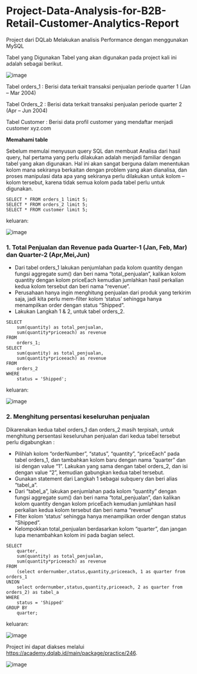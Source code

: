 # Project-Data-Analysis-for-B2B-Retail-Customer-Analytics-Report
Project dari DQLab Melakukan analisis Performance dengan menggunakan MySQL


Tabel yang Digunakan
Tabel yang akan digunakan pada project kali ini adalah sebagai berikut.

![image](https://user-images.githubusercontent.com/62486840/147630775-f2d6b5ef-2382-4fa0-a794-a1764d417c3b.png)

Tabel orders_1 : Berisi data terkait transaksi penjualan periode quarter 1 (Jan – Mar 2004)

Tabel Orders_2 : Berisi data terkait transaksi penjualan periode quarter 2 (Apr – Jun 2004)

Tabel Customer : Berisi data profil customer yang mendaftar menjadi customer xyz.com

**Memahami table**

Sebelum memulai menyusun query SQL dan membuat Analisa dari hasil query, hal pertama yang perlu dilakukan adalah menjadi familiar dengan tabel yang akan digunakan. Hal ini akan sangat berguna dalam menentukan kolom mana sekiranya berkaitan dengan problem yang akan dianalisa, dan proses manipulasi data apa yang sekiranya perlu dilakukan untuk kolom – kolom tersebut, karena tidak semua kolom pada tabel perlu untuk digunakan.
```
SELECT * FROM orders_1 limit 5;
SELECT * FROM orders_2 limit 5;
SELECT * FROM customer limit 5;
```
keluaran:

![image](https://user-images.githubusercontent.com/62486840/147630384-f330b5b5-9695-4cc3-86bd-d6d36e63c400.png)


### 1. Total Penjualan dan Revenue pada Quarter-1 (Jan, Feb, Mar) dan Quarter-2 (Apr,Mei,Jun)
* Dari tabel orders_1 lakukan penjumlahan pada kolom quantity dengan fungsi aggregate sum() dan beri nama “total_penjualan”, kalikan kolom quantity dengan kolom priceEach kemudian jumlahkan hasil perkalian kedua kolom tersebut dan beri nama “revenue”.
* Perusahaan hanya ingin menghitung penjualan dari produk yang terkirim saja, jadi kita perlu mem-filter kolom ‘status’ sehingga hanya menampilkan order dengan status “Shipped”.
* Lakukan Langkah 1 & 2, untuk tabel orders_2.
```
SELECT 
	sum(quantity) as total_penjualan,
	sum(quantity*priceeach) as revenue 
FROM 
	orders_1;
SELECT 
	sum(quantity) as total_penjualan,
	sum(quantity*priceeach) as revenue 
FROM 
	orders_2 
WHERE 
	status = 'Shipped';
```
keluaran:

![image](https://user-images.githubusercontent.com/62486840/147631292-602c1c1f-4f4c-46b0-8596-e34bb1381fe6.png)

### 2. Menghitung persentasi keseluruhan penjualan
Dikarenakan kedua tabel orders_1 dan orders_2 masih terpisah, untuk menghitung persentasi keseluruhan penjualan dari kedua tabel tersebut perlu digabungkan :

* Pilihlah kolom “orderNumber”, “status”, “quantity”, “priceEach” pada tabel orders_1, dan tambahkan kolom baru dengan nama “quarter” dan isi dengan value “1”. Lakukan yang sama dengan tabel orders_2, dan isi dengan value “2”, kemudian gabungkan kedua tabel tersebut.
* Gunakan statement dari Langkah 1 sebagai subquery dan beri alias “tabel_a”.
* Dari “tabel_a”, lakukan penjumlahan pada kolom “quantity” dengan fungsi aggregate sum() dan beri nama “total_penjualan”, dan kalikan kolom quantity dengan kolom priceEach kemudian jumlahkan hasil perkalian kedua kolom tersebut dan beri nama “revenue”
* Filter kolom ‘status’ sehingga hanya menampilkan order dengan status “Shipped”.
* Kelompokkan total_penjualan berdasarkan kolom “quarter”, dan jangan lupa menambahkan kolom ini pada bagian select.
```
SELECT 
	quarter,
	sum(quantity) as total_penjualan,
	sum(quantity*priceeach) as revenue 
FROM 
	(select ordernumber,status,quantity,priceeach, 1 as quarter from orders_1
UNION
	select ordernumber,status,quantity,priceeach, 2 as quarter from orders_2) as tabel_a 
WHERE 
	status = 'Shipped'
GROUP BY 
	quarter;
```
keluaran:

![image](https://user-images.githubusercontent.com/62486840/147631784-bc78683e-2ca2-490c-8ccb-b4e0160e7008.png)







































Project ini dapat diakses melalui https://academy.dqlab.id/main/package/practice/246.

![image](https://user-images.githubusercontent.com/62486840/147630649-10e8c741-dc06-459a-87df-ee61434cb6e3.png)
